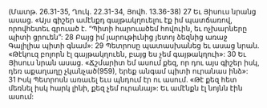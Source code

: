 (Մատթ. 26.31-35, Ղուկ. 22.31-34, Յովհ. 13.36-38)
27 Եւ Յիսուս նրանց ասաց. «Այս գիշեր ամէնքդ գայթակղուելու էք իմ պատճառով, որովհետեւ գրուած է. “Պիտի հարուածեմ հովուին, եւ ոչխարները պիտի ցրուեն”: 28 Բայց իմ յարութիւնից յետոյ ձեզնից առաջ Գալիլիա պիտի գնամ»: 29 Պետրոսը պատասխանեց եւ ասաց նրան. «Թէկուզ բոլորն էլ գայթակղուեն, բայց ես չեմ գայթակղուի»: 30 Եւ Յիսուս նրան ասաց. «Ճշմարիտ եմ ասում քեզ, որ դու այս գիշեր իսկ, դեռ աքաղաղը չկանչած(959), երեք անգամ պիտի ուրանաս ինձ»: 31 Իսկ Պետրոսն առաւել եւս պնդում էր ու ասում. «Թէ քեզ հետ մեռնել իսկ հարկ լինի, քեզ չեմ ուրանայ»: Եւ ամէնքն էլ նոյնն էին ասում:
